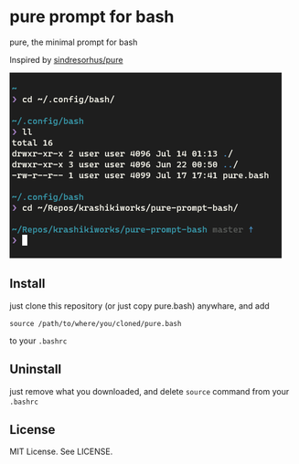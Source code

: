 # pure prompt for bash
pure, the minimal prompt for bash

Inspired by [sindresorhus/pure](https://github.com/sindresorhus/pure)

![Shell Images](image.png "Shell Images")

## Install

just clone this repository (or just copy pure.bash) anywhare, and add

    source /path/to/where/you/cloned/pure.bash

to your `.bashrc`

## Uninstall

just remove what you downloaded, and delete `source` command from your `.bashrc`

## License

MIT License. See LICENSE.
